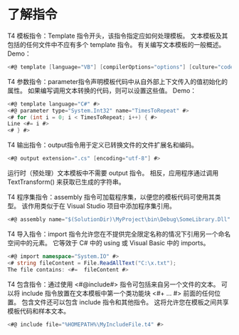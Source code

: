 # 了解指令

T4 模板指令：Template 指令开头，该指令指定应如何处理模板。 文本模板及其包括的任何文件中不应有多个 template 指令。
有关编写文本模板的一般概述。
Demo：

```c#
<#@ template [language="VB"] [compilerOptions="options"] [culture="code"] [debug="true"] [hostspecific="true"] [inherits="templateBaseClass"] [visibility="internal"] [linePragmas="false"] #>
```

T4 参数指令：parameter指令声明模板代码中从自外部上下文传入的值初始化的属性。 如果编写调用文本转换的代码，则可以设置这些值。
Demo：

```c#
<#@ template language="C#" #>  
<#@ parameter type="System.Int32" name="TimesToRepeat" #>  
<# for (int i = 0; i < TimesToRepeat; i++) { #>  
Line <#= i #>  
<# } #>
```

T4 输出指令：output指令用于定义已转换文件的文件扩展名和编码。

```c#
<#@ output extension=".cs" [encoding="utf-8"] #>
```

运行时（预处理）文本模板中不需要 output 指令。 相反，应用程序通过调用 TextTransform() 来获取已生成的字符串。

T4 程序集指令：assembly 指令可加载程序集，以便您的模板代码可使用其类型。 该作用类似于在 Visual Studio 项目中添加程序集引用。

```c#
<#@ assembly name="$(SolutionDir)\MyProject\bin\Debug\SomeLibrary.Dll" #>
```

T4 导入指令：import 指令允许您在不提供完全限定名称的情况下引用另一个命名空间中的元素。 它等效于 C# 中的 using 或 Visual Basic 中的 imports。

```c#
<#@ import namespace="System.IO" #>  
<# string fileContent = File.ReadAllText("C:\x.txt");
The file contains: <#=  fileContent #>  
```

T4 包含指令：通过使用 <#@include#> 指令可包括来自另一个文件的文本。 可以将 include 指令放置在文本模板中第一个类功能块 <#+ ... #> 前面的任何位置。 包含文件还可以包含 include 指令和其他指令。 这将允许您在模板之间共享模板代码和样本文本。

```c#
<#@ include file="%HOMEPATH%\MyIncludeFile.t4" #>  
```